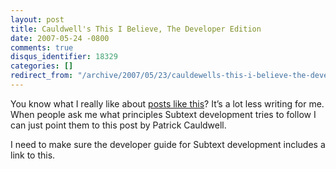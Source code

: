 ```yaml
---
layout: post
title: Cauldwell's This I Believe, The Developer Edition
date: 2007-05-24 -0800
comments: true
disqus_identifier: 18329
categories: []
redirect_from: "/archive/2007/05/23/cauldewells-this-i-believe-the-developer-edition.aspx/"
---
```


You know what I really like about [posts like
this](http://www.cauldwell.net/patrick/blog/ThisIBelieveTheDeveloperEdition.aspx "This I believe... the developer edition")?
It’s a lot less writing for me. When people ask me what principles
Subtext development tries to follow I can just point them to this post
by Patrick Cauldwell.

I need to make sure the developer guide for Subtext development includes
a link to this.

